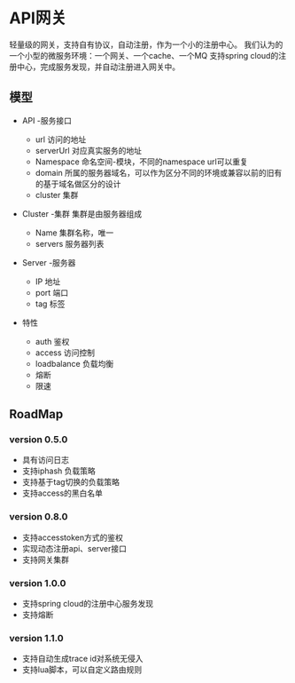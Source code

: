 # API网关
轻量级的网关，支持自有协议，自动注册，作为一个小的注册中心。
我们认为的一个小型的微服务环境：一个网关、一个cache、一个MQ
支持spring cloud的注册中心，完成服务发现，并自动注册进入网关中。
## 模型
* API -服务接口
  * url 访问的地址
  * serverUrl 对应真实服务的地址
  * Namespace 命名空间-模块，不同的namespace url可以重复
  * domain 所属的服务器域名，可以作为区分不同的环境或兼容以前的旧有的基于域名做区分的设计
  * cluster 集群

* Cluster -集群
集群是由服务器组成
  * Name 集群名称，唯一
  * servers 服务器列表

* Server -服务器
  * IP   地址
  * port 端口
  * tag 标签

* 特性
  * auth   鉴权
  * access 访问控制
  * loadbalance 负载均衡
  * 熔断
  * 限速
  
## RoadMap
### version 0.5.0
* 具有访问日志
* 支持iphash 负载策略
* 支持基于tag切换的负载策略
* 支持access的黑白名单


### version 0.8.0
* 支持accesstoken方式的鉴权
* 实现动态注册api、server接口
* 支持网关集群

### version 1.0.0
* 支持spring cloud的注册中心服务发现
* 支持熔断

### version 1.1.0
* 支持自动生成trace id对系统无侵入
* 支持lua脚本，可以自定义路由规则

